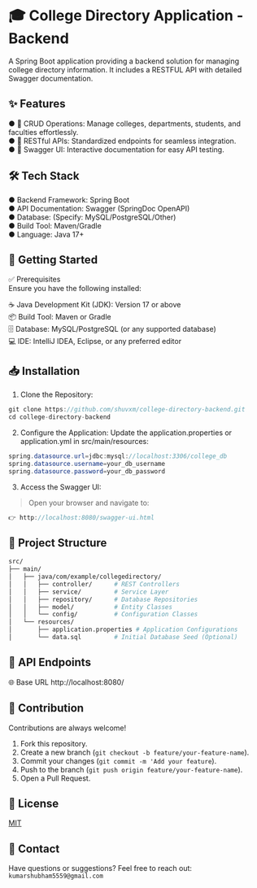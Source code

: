 # 🎓 College Directory Application - Backend
A Spring Boot application providing a backend solution for managing college directory information. It includes a RESTFUL API with detailed Swagger documentation.

## ✨ Features

● 🏫 CRUD Operations: Manage colleges, departments, students, and faculties effortlessly.  
● 🔗 RESTful APIs: Standardized endpoints for seamless integration.  
● 📜 Swagger UI: Interactive documentation for easy API testing.  

## 🛠️ Tech Stack
● Backend Framework: Spring Boot  
● API Documentation: Swagger (SpringDoc OpenAPI)  
● Database: (Specify: MySQL/PostgreSQL/Other)  
● Build Tool: Maven/Gradle  
● Language: Java 17+

## 🚀 Getting Started
✅ Prerequisites  
Ensure you have the following installed:

☕ Java Development Kit (JDK): Version 17 or above  
📦 Build Tool: Maven or Gradle  
🗄️ Database: MySQL/PostgreSQL (or any supported database)  
💻 IDE: IntelliJ IDEA, Eclipse, or any preferred editor

## 📥 Installation
1. Clone the Repository:

```java
git clone https://github.com/shuvxm/college-directory-backend.git
cd college-directory-backend
```
2. Configure the Application:
Update the application.properties or application.yml in src/main/resources:

```java
spring.datasource.url=jdbc:mysql://localhost:3306/college_db
spring.datasource.username=your_db_username
spring.datasource.password=your_db_password

```
3. Access the Swagger UI:  
>Open your browser and navigate to:
```java
👉 http://localhost:8080/swagger-ui.html
```

## 📂 Project Structure
```bash
src/
├── main/
│   ├── java/com/example/collegedirectory/
│   │   ├── controller/      # REST Controllers
│   │   ├── service/         # Service Layer
│   │   ├── repository/      # Database Repositories
│   │   ├── model/           # Entity Classes
│   │   └── config/          # Configuration Classes
│   └── resources/
│       ├── application.properties # Application Configurations
│       └── data.sql         # Initial Database Seed (Optional)

```
## 🔗 API Endpoints
🌐 Base URL
http://localhost:8080/

## 🤝 Contribution
Contributions are always welcome!

1. Fork this repository.  
2. Create a new branch (`git checkout -b feature/your-feature-name`).    
3. Commit your changes (`git commit -m 'Add your feature`).  
4. Push to the branch (`git push origin feature/your-feature-name`).  
5. Open a Pull Request.

## 📄 License

[MIT](https://choosealicense.com/licenses/mit/)

## 📧 Contact
Have questions or suggestions? Feel free to reach out:
`kumarshubham5559@gmail.com`

